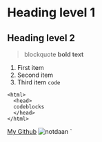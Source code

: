# Heading level 1
## Heading level 2
> blockquote
**bold text**
1. First item
2. Second item
3. Third item
`code`
```
<html>
  <head>
  codeblocks
  </head>
</html>
```
[My Github](https://github.com/notdaan)
![notdaan](image.jpg)
`